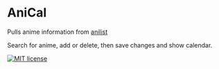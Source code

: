 AniCal
========

Pulls anime information from [anilist](https://anilist-api.readthedocs.io/en/latest/)

Search for anime, add or delete, then save changes and show calendar.

[![MIT license](http://img.shields.io/badge/license-MIT-brightgreen.svg)](http://opensource.org/licenses/MIT)

